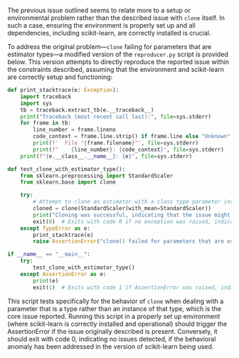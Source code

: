 The previous issue outlined seems to relate more to a setup or environmental problem rather than the described issue with `clone` itself. In such a case, ensuring the environment is properly set up and all dependencies, including scikit-learn, are correctly installed is crucial.

To address the original problem—`clone` failing for parameters that are estimator types—a modified version of the `reproducer.py` script is provided below. This version attempts to directly reproduce the reported issue within the constraints described, assuming that the environment and scikit-learn are correctly setup and functioning:

```python
def print_stacktrace(e: Exception):
    import traceback
    import sys
    tb = traceback.extract_tb(e.__traceback__)
    print("Traceback (most recent call last):", file=sys.stderr)
    for frame in tb:
        line_number = frame.lineno
        code_context = frame.line.strip() if frame.line else "Unknown"
        print(f'  File "{frame.filename}"', file=sys.stderr)
        print(f"    {line_number}: {code_context}", file=sys.stderr)
    print(f"{e.__class__.__name__}: {e}", file=sys.stderr)

def test_clone_with_estimator_type():
    from sklearn.preprocessing import StandardScaler
    from sklearn.base import clone

    try:
        # Attempt to clone an estimator with a class type parameter instead of instance
        cloned = clone(StandardScaler(with_mean=StandardScaler))
        print("Cloning was successful, indicating that the issue might be fixed.")
        exit(0)  # Exits with code 0 if no exception was raised, indicating potential fix.
    except TypeError as e:
        print_stacktrace(e)
        raise AssertionError("clone() failed for parameters that are estimator types.")

if __name__ == "__main__":
    try:
        test_clone_with_estimator_type()
    except AssertionError as e:
        print(e)
        exit(1)  # Exits with code 1 if AssertionError was raised, indicating the issue is present.
```

This script tests specifically for the behavior of `clone` when dealing with a parameter that is a type rather than an instance of that type, which is the core issue reported. Running this script in a properly set up environment (where scikit-learn is correctly installed and operational) should trigger the AssertionError if the issue originally described is present. Conversely, it should exit with code 0, indicating no issues detected, if the behavioral anomaly has been addressed in the version of scikit-learn being used.
